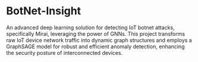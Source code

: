 # BotNet-Insight
An advanced deep learning solution for detecting IoT botnet attacks, specifically Mirai, leveraging the power of GNNs. This project transforms raw IoT device network traffic into dynamic graph structures and employs a GraphSAGE model for robust and efficient anomaly detection, enhancing the security posture of interconnected devices.
